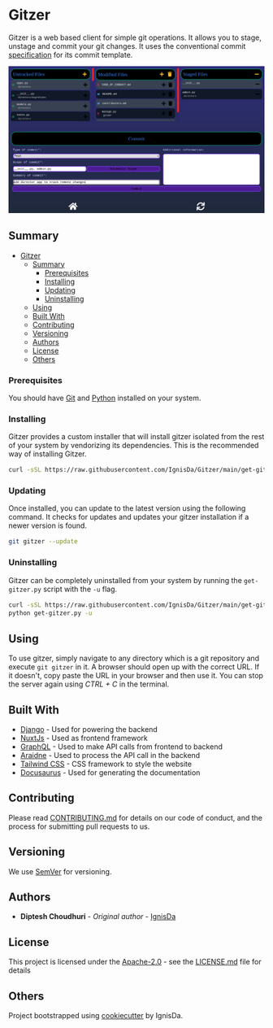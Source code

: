 # Gitzer

Gitzer is a web based client for simple git operations. It allows you to stage,
unstage and commit your git changes. It uses the conventional commit
[specification](https://www.conventionalcommits.org/en/v1.0.0/) for its commit template.

![gitzer example](./assets/example-gitzer.png)

## Summary

- [Gitzer](#gitzer)
  - [Summary](#summary)
    - [Prerequisites](#prerequisites)
    - [Installing](#installing)
    - [Updating](#updating)
    - [Uninstalling](#uninstalling)
  - [Using](#using)
  - [Built With](#built-with)
  - [Contributing](#contributing)
  - [Versioning](#versioning)
  - [Authors](#authors)
  - [License](#license)
  - [Others](#others)

### Prerequisites

You should have [Git](https://git-scm.com/) and [Python](https://www.python.org/)
installed on your system.

### Installing

Gitzer provides a custom installer that will install gitzer isolated from the
rest of your system by vendorizing its dependencies. This is the recommended
way of installing Gitzer.

```bash
curl -sSL https://raw.githubusercontent.com/IgnisDa/Gitzer/main/get-gitzer.py | python3 -
```

### Updating

Once installed, you can update to the latest version using the following command. It checks
for updates and updates your gitzer installation if a newer version is found.

```bash
git gitzer --update
```

### Uninstalling

Gitzer can be completely uninstalled from your system by running the `get-gitzer.py`
script with the `-u` flag.

```bash
curl -sSL https://raw.githubusercontent.com/IgnisDa/Gitzer/main/get-gitzer.py -o get-gitzer.py
python get-gitzer.py -u
```

## Using

To use gitzer, simply navigate to any directory which is a git repository and execute
`git gitzer` in it. A browser should open up with the correct URL. If it doesn't, copy
paste the URL in your browser and then use it. You can stop the server again
using _CTRL + C_ in the terminal.

## Built With

- [Django](https://www.djangoproject.com/) - Used for powering the backend
- [NuxtJs](https://nuxtjs.org/) - Used as frontend framework
- [GraphQL](https://graphql.org/) - Used to make API calls from frontend to backend
- [Araidne](https://ariadnegraphql.org/) - Used to process the API call in the backend
- [Tailwind CSS](https://graphql.org/) - CSS framework to style the website
- [Docusaurus](https://docusaurus.io/) - Used for generating the documentation

## Contributing

Please read [CONTRIBUTING.md](CONTRIBUTING.md) for details on our code
of conduct, and the process for submitting pull requests to us.

## Versioning

We use [SemVer](http://semver.org/) for versioning.

## Authors

- **Diptesh Choudhuri** - _Original author_ - [IgnisDa](https://github.com/IgnisDa)

## License

This project is licensed under the
[Apache-2.0](https://www.apache.org/licenses/LICENSE-2.0) - see the
[LICENSE.md](LICENSE.md) file for details

## Others

Project bootstrapped using [cookiecutter](https://github.com/IgnisDa/project-cookiecutter)
by IgnisDa.
